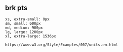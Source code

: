 ## brk pts
    xs, extra-small: 0px
    sm, small: 600px
    md, medium: 900px
    lg, large: 1200px
    xl, extra-large: 1536px

    https://www.w3.org/Style/Examples/007/units.en.html
